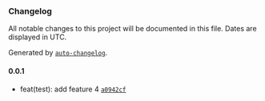 ### Changelog

All notable changes to this project will be documented in this file. Dates are displayed in UTC.

Generated by [`auto-changelog`](https://github.com/CookPete/auto-changelog).

#### 0.0.1

- feat(test): add feature 4 [`a0942cf`](https://github.com/ahmed-khateeb/versioning/commit/a0942cf8d0e2fe33f920601e31210f0f255121f0)
